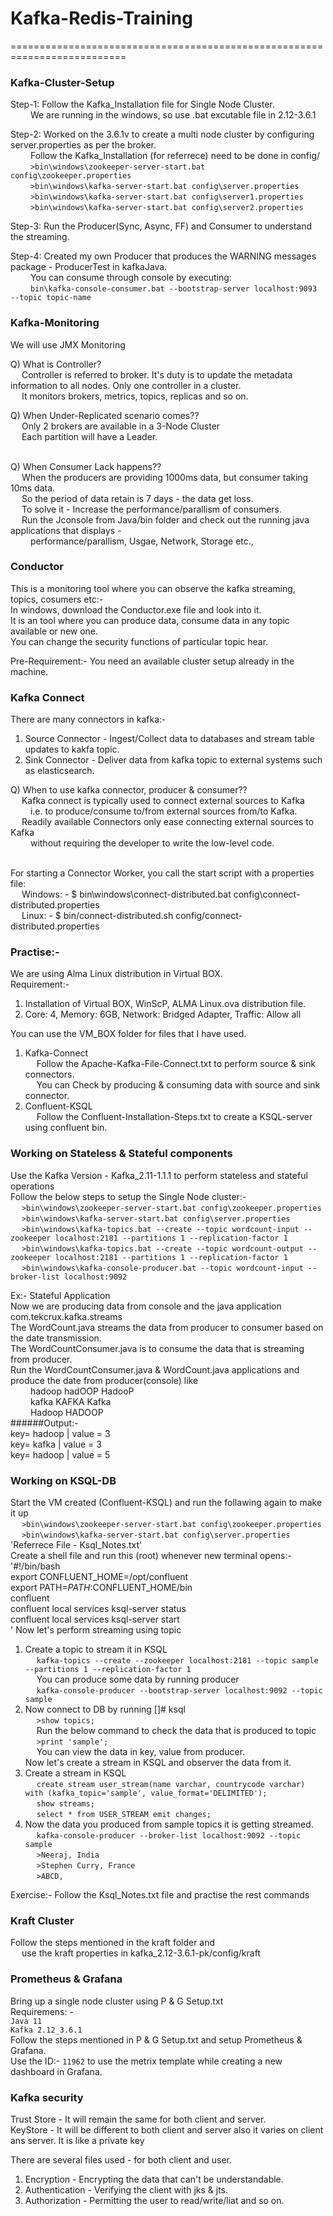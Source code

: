 # Kafka-Redis-Training

==========================================================================

### Kafka-Cluster-Setup

Step-1: Follow the Kafka_Installation file for Single Node Cluster. <br/>
&emsp;&emsp;
		We are running in the windows, so use .bat excutable file in 2.12-3.6.1

Step-2: Worked on the 3.6.1v to create a multi node cluster by configuring server.properties as per the broker. <br/>
&emsp;&emsp;
		Follow the Kafka_Installation (for referrece) need to be done in config/ <br/>
&emsp;&emsp;
		```>bin\windows\zookeeper-server-start.bat config\zookeeper.properties```<br/>
&emsp;&emsp;
		```>bin\windows\kafka-server-start.bat config\server.properties``` <br/>
&emsp;&emsp;
		```>bin\windows\kafka-server-start.bat config\server1.properties``` <br/>
&emsp;&emsp;
		```>bin\windows\kafka-server-start.bat config\server2.properties```

Step-3: Run the Producer(Sync, Async, FF) and Consumer to understand the streaming.

Step-4: Created my own Producer that produces the WARNING messages package - ProducerTest in kafkaJava. <br/>
&emsp;&emsp;	You can consume through console by executing: <br/>
&emsp;&emsp;	```bin\kafka-console-consumer.bat --bootstrap-server localhost:9093 --topic topic-name```



### Kafka-Monitoring

We will use JMX Monitoring

Q) What is Controller?<br/>
&emsp;
   Controller is referred to broker. It's duty is to update the metadata information to all nodes. Only one controller in a cluster. <br/>
&emsp;
   It monitors brokers, metrics, topics, replicas and so on.
   
Q) When Under-Replicated scenario comes?? <br/>
&emsp;
   Only 2 brokers are available in a 3-Node Cluster <br/>
&emsp;
   Each partition will have a Leader. <br/>
&emsp;

Q) When Consumer Lack happens??<br/>
&emsp;
   When the producers are providing 1000ms data, but consumer taking 10ms data. <br/>
&emsp;
   So the period of data retain is 7 days - the data get loss. <br/>
&emsp;
   To solve it - Increase the performance/parallism of consumers. <br/>
&emsp;
	Run the Jconsole from Java/bin folder and check out the running java applications that displays - <br/>
&emsp;&emsp;
		performance/parallism, Usgae, Network, Storage etc.,


### Conductor
This is a monitoring tool where you can observe the kafka streaming, topics, cosumers etc:- <br/>
In windows, download the Conductor.exe file and look into it. <br/>
It is an tool where you can produce data, consume data in any topic available or new one. <br/>
You can change the security functions of particular topic hear. <br/>

Pre-Requirement:- You need an available cluster setup already in the machine.


### Kafka Connect
There are many connectors in kafka:-
1. Source Connector - Ingest/Collect data to databases and stream table updates to kakfa topic.
2. Sink Connector - Deliver data from kafka topic to external systems  such as elasticsearch.

Q) When to use kafka connector, producer & consumer?? <br/>
&emsp;
   Kafka connect is typically used to connect external sources to Kafka <br/>
&emsp;&emsp;
		i.e. to produce/consume to/from external sources from/to Kafka. <br/>
&emsp;
   Readily available Connectors only ease connecting external sources to Kafka <br/>
&emsp;&emsp;
		without requiring the developer to write the low-level code. <br/><br/>

For starting a Connector Worker, you call the start script with a properties file: <br/>
&emsp;
	Windows: - $ bin\windows\connect-distributed.bat config\connect-distributed.properties <br/>
&emsp;
	Linux: - $ bin/connect-distributed.sh config/connect-distributed.properties <br/>


### Practise:-
We are using Alma Linux distribution in Virtual BOX. <br/>
Requirement:-
1. Installation of Virtual BOX, WinScP, ALMA Linux.ova distribution file.
2. Core: 4, Memory: 6GB, Network: Bridged Adapter, Traffic: Allow all <br/>

You can use the VM_BOX folder for files that I have used.
1. Kafka-Connect <br/>
&emsp;	Follow the Apache-Kafka-File-Connect.txt to perform source & sink connectors. <br/>
&emsp;	You can Check by producing & consuming data with source and sink connector.
2. Confluent-KSQL <br/>
&emsp;	Follow the Confluent-Installation-Steps.txt to create a KSQL-server using confluent bin.


### Working on Stateless & Stateful components
Use the Kafka Version - Kafka_2.11-1.1.1 to perform stateless and stateful operations <br/>
Follow the below steps to setup the Single Node cluster:- <br/>
&emsp;
		```>bin\windows\zookeeper-server-start.bat config\zookeeper.properties```<br/>
&emsp;
		```>bin\windows\kafka-server-start.bat config\server.properties``` <br/>
&emsp;
		```>bin\windows\kafka-topics.bat --create --topic wordcount-input --zookeeper localhost:2181 --partitions 1 --replication-factor 1```<br/>
&emsp;
		```>bin\windows\kafka-topics.bat --create --topic wordcount-output --zookeeper localhost:2181 --partitions 1 --replication-factor 1```<br/>
&emsp;
		```>bin\windows\kafka-console-producer.bat --topic wordcount-input --broker-list localhost:9092``` <br/>

Ex:- Stateful Application <br/>
Now we are producing data from console and the java application com.tekcrux.kafka.streams <br/>
The WordCount.java streams the data from producer to consumer based on the date transmission. <br/>
The WordCountConsumer.java is to consume the data that is streaming from producer. <br/>
Run the WordCountConsumer.java & WordCount.java applications and produce the date from producer(console) like <br/>
&emsp;&emsp; hadoop hadOOP HadooP <br/>
&emsp;&emsp; kafka KAFKA Kafka <br/>
&emsp;&emsp; Hadoop HADOOP <br/>
######Output:- <br/>
key= hadoop | value = 3		<br/>
key= kafka | value = 3		<br/>
key= hadoop | value = 5		<br/>


### Working on KSQL-DB
Start the VM created (Confluent-KSQL) and run the follawing again to make it up <br/>
&emsp;
		```>bin\windows\zookeeper-server-start.bat config\zookeeper.properties```<br/>
&emsp;
		```>bin\windows\kafka-server-start.bat config\server.properties``` <br/>
'Referrece File - Ksql_Notes.txt'										  <br/>
Create a shell file and run this (root) whenever new terminal opens:- <br/>
'#!/bin/bash										<br/>
 export CONFLUENT_HOME=/opt/confluent				<br/>
 export PATH=${PATH}:$CONFLUENT_HOME/bin			<br/>
 confluent											<br/>
 confluent local services ksql-server status		<br/>
 confluent local services ksql-server start			<br/>
'
Now let's perform streaming using topic
1. Create a topic to stream it in KSQL				<br/>
&emsp; ```kafka-topics --create --zookeeper localhost:2181 --topic sample --partitions 1 --replication-factor 1``` <br/>
&emsp; 
	You can produce some data by running producer	<br/>
&emsp;
	```kafka-console-producer --bootstrap-server localhost:9092 --topic sample```
2. Now connect to DB by running []# ksql				<br/>
&emsp;
	```>show topics;```				<br/>
&emsp;
	Run the below command to check the data that is produced to topic	<br/>
&emsp;
	```>print 'sample';``` 			<br/>
&emsp;
	You can view the data in key, value from producer.		<br/>
Now let's create a stream in KSQL and observer the data from it.	<br/>
1. Create a stream in KSQL			<br/>
&emsp;
	```create stream user_stream(name varchar, countrycode varchar) with (kafka_topic='sample', value_format='DELIMITED');``` <br/>
&emsp;
	```show streams;``` <br/>
&emsp;
	```select * from USER_STREAM emit changes;```
2. Now the data you produced from sample topics it is getting streamed. <br/>
&emsp;
	```kafka-console-producer --broker-list localhost:9092 --topic sample``` <br/>
&emsp;
	```>Neeraj, India``` <br/>
&emsp;
	```>Stephen Curry, France``` <br/>
&emsp;
	```>ABCD, ``` <br/>

Exercise:- Follow the Ksql_Notes.txt file and practise the rest commands


### Kraft Cluster
Follow the steps mentioned in the kraft folder and	<br/>
&emsp;	use the kraft properties in kafka_2.12-3.6.1-pk/config/kraft


### Prometheus & Grafana
Bring up a single node cluster using P & G Setup.txt	<br/>
Requiremens: -	<br/>
```Java 11```	<br/>
```Kafka 2.12_3.6.1```	<br/>
Follow the steps mentioned in P & G Setup.txt and setup Prometheus & Grafana.	<br/>
Use the ID:- ```11962``` to use the metrix template while creating a new dashboard in Grafana.


### Kafka security
Trust Store - It will remain the same for both client and server.	<br/>
KeyStore - It will be different to both client and server also it varies on client ans server. It is like a private key

There are several files used - for both client and user.
1. Encryption	-	Encrypting the data that can't be understandable.
2. Authentication	-	Verifying the client with jks & jts.
3. Authorization	-	Permitting the user to read/write/liat and so on.